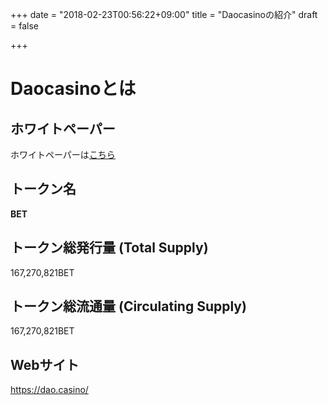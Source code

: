 +++
date = "2018-02-23T00:56:22+09:00"
title = "Daocasinoの紹介"
draft = false

+++

# Daocasinoとは

## ホワイトペーパー

ホワイトペーパーは[こちら](https://github.com/DaoCasino/Whitepaper/blob/master/DAO.Casino%20WP.md)

## トークン名

**BET**

## トークン総発行量 (Total Supply)

167,270,821BET


## トークン総流通量 (Circulating Supply)

167,270,821BET


## Webサイト

https://dao.casino/
